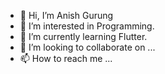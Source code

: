 - 👋 Hi, I’m Anish Gurung
- 👀 I’m interested in Programming.
- 🌱 I’m currently learning Flutter.
- 💞️ I’m looking to collaborate on ...
- 📫 How to reach me ...

<!---
anishgurung08/anishgurung08 is a ✨ special ✨ repository because its `README.md` (this file) appears on your GitHub profile.
You can click the Preview link to take a look at your changes.
--->
